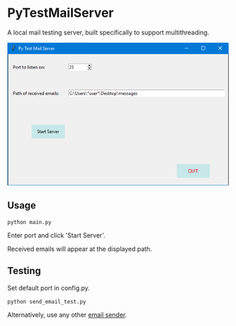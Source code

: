 # PyTestMailServer

A local mail testing server, built specifically to support multithreading.

![alt text](docs/gui.png)

## Usage
```
python main.py
```
Enter port and click 'Start Server'.

Received emails will appear at the displayed path.

## Testing
Set default port in config.py.

```
python send_email_test.py
```

Alternatively, use any other [email sender](https://docs.spring.io/spring/docs/3.2.x/spring-framework-reference/html/mail.html).
